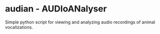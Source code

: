# audian - AUDIoANalyser

Simple python script for viewing and analyzing audio recordings of
animal vocalizations.

